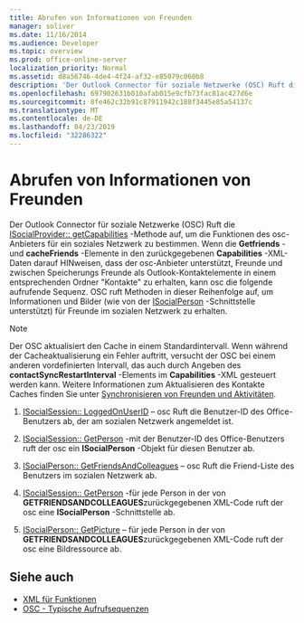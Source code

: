 ```yaml
---
title: Abrufen von Informationen von Freunden
manager: soliver
ms.date: 11/16/2014
ms.audience: Developer
ms.topic: overview
ms.prod: office-online-server
localization_priority: Normal
ms.assetid: d8a56746-4de4-4f24-af32-e85079c060b8
description: 'Der Outlook Connector für soziale Netzwerke (OSC) Ruft die ISocialProvider:: getCapabilities-Methode auf, um die Funktionen des OSC-Anbieters für ein soziales Netzwerk zu bestimmen.'
ms.openlocfilehash: 697902631b010afab015e9cfb73fac81ac427d6e
ms.sourcegitcommit: 8fe462c32b91c87911942c188f3445e85a54137c
ms.translationtype: MT
ms.contentlocale: de-DE
ms.lasthandoff: 04/23/2019
ms.locfileid: "32286322"
---
```

# <a name="getting-friends-information"></a>Abrufen von Informationen von Freunden

Der Outlook Connector für soziale Netzwerke (OSC) Ruft die [ISocialProvider:: getCapabilities](isocialprovider-getcapabilities.md) -Methode auf, um die Funktionen des osc-Anbieters für ein soziales Netzwerk zu bestimmen. Wenn die **Getfriends** -und **cacheFriends** -Elemente in den zurückgegebenen **Capabilities** -XML-Daten darauf HINweisen, dass der osc-Anbieter unterstützt, Freunde und zwischen Speicherungs Freunde als Outlook-Kontaktelemente in einem entsprechenden Ordner "Kontakte" zu erhalten, kann osc die folgende aufrufende Sequenz. OSC ruft Methoden in dieser Reihenfolge auf, um Informationen und Bilder (wie von der [ISocialPerson](isocialpersoniunknown.md) -Schnittstelle unterstützt) für Freunde im sozialen Netzwerk zu erhalten. 
  
> [!NOTE]
> Der OSC aktualisiert den Cache in einem Standardintervall. Wenn während der Cacheaktualisierung ein Fehler auftritt, versucht der OSC bei einem anderen vordefinierten Intervall, das auch durch Angeben des **contactSyncRestartInterval** -Elements im **Capabilities** -XML gesteuert werden kann. Weitere Informationen zum Aktualisieren des Kontakte Caches finden Sie unter [Synchronisieren von Freunden und Aktivitäten](synchronizing-friends-and-activities.md). 
  
1. [ISocialSession:: LoggedOnUserID](isocialsession-loggedonuserid.md) – osc Ruft die Benutzer-ID des Office-Benutzers ab, der am sozialen Netzwerk angemeldet ist. 
    
2. [ISocialSession:: GetPerson](isocialsession-getperson.md) -mit der Benutzer-ID des Office-Benutzers ruft der osc ein **ISocialPerson** -Objekt für diesen Benutzer ab. 
    
3. [ISocialPerson:: GetFriendsAndColleagues](isocialperson-getfriendsandcolleagues.md) – osc Ruft die Friend-Liste des Benutzers im sozialen Netzwerk ab. 
    
4. [ISocialSession:: GetPerson](isocialsession-getperson.md) -für jede Person in der von **GETFRIENDSANDCOLLEAGUES**zurückgegebenen XML-Code ruft der osc eine **ISocialPerson** -Schnittstelle ab. 
    
5. [ISocialPerson:: GetPicture](isocialperson-getpicture.md) – für jede Person in der von **GETFRIENDSANDCOLLEAGUES**zurückgegebenen XML-Code ruft der osc eine Bildressource ab.
    
## <a name="see-also"></a>Siehe auch

- [XML für Funktionen](xml-for-capabilities.md)
- [OSC - Typische Aufrufsequenzen](osc-typical-calling-sequences.md)

